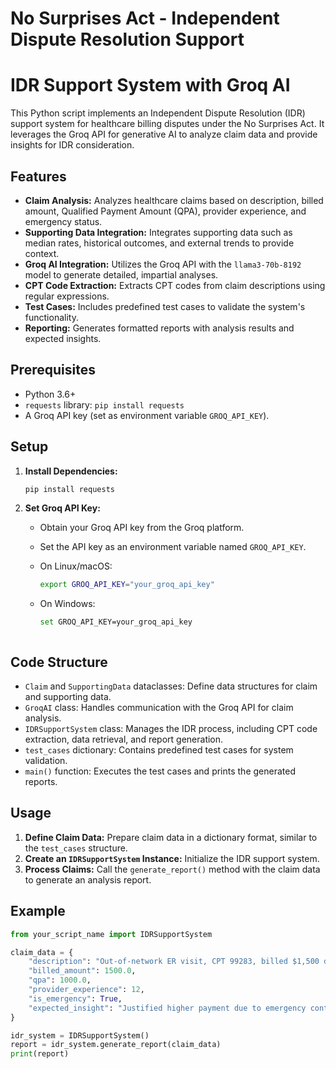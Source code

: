 # No Surprises Act - Independent Dispute Resolution Support
# IDR Support System with Groq AI

This Python script implements an Independent Dispute Resolution (IDR) support system for healthcare billing disputes under the No Surprises Act. It leverages the Groq API for generative AI to analyze claim data and provide insights for IDR consideration.

## Features

-   **Claim Analysis:** Analyzes healthcare claims based on description, billed amount, Qualified Payment Amount (QPA), provider experience, and emergency status.
-   **Supporting Data Integration:** Integrates supporting data such as median rates, historical outcomes, and external trends to provide context.
-   **Groq AI Integration:** Utilizes the Groq API with the `llama3-70b-8192` model to generate detailed, impartial analyses.
-   **CPT Code Extraction:** Extracts CPT codes from claim descriptions using regular expressions.
-   **Test Cases:** Includes predefined test cases to validate the system's functionality.
-   **Reporting:** Generates formatted reports with analysis results and expected insights.

## Prerequisites

-   Python 3.6+
-   `requests` library: `pip install requests`
-   A Groq API key (set as environment variable `GROQ_API_KEY`).

## Setup

1.  **Install Dependencies:**

    ```bash
    pip install requests
    ```

2.  **Set Groq API Key:**

    -   Obtain your Groq API key from the Groq platform.
    -   Set the API key as an environment variable named `GROQ_API_KEY`.

    -   On Linux/macOS:
        ```bash
        export GROQ_API_KEY="your_groq_api_key"
        ```
    -   On Windows:
        ```bash
        set GROQ_API_KEY=your_groq_api_key
        ```
    ```

## Code Structure

-   `Claim` and `SupportingData` dataclasses: Define data structures for claim and supporting data.
-   `GroqAI` class: Handles communication with the Groq API for claim analysis.
-   `IDRSupportSystem` class: Manages the IDR process, including CPT code extraction, data retrieval, and report generation.
-   `test_cases` dictionary: Contains predefined test cases for system validation.
-   `main()` function: Executes the test cases and prints the generated reports.

## Usage

1.  **Define Claim Data:** Prepare claim data in a dictionary format, similar to the `test_cases` structure.
2.  **Create an `IDRSupportSystem` Instance:** Initialize the IDR support system.
3.  **Process Claims:** Call the `generate_report()` method with the claim data to generate an analysis report.

## Example

```python
from your_script_name import IDRSupportSystem

claim_data = {
    "description": "Out-of-network ER visit, CPT 99283, billed $1,500 due to emergency complexity and patient stabilization.",
    "billed_amount": 1500.0,
    "qpa": 1000.0,
    "provider_experience": 12,
    "is_emergency": True,
    "expected_insight": "Justified higher payment due to emergency context and expertise."
}

idr_system = IDRSupportSystem()
report = idr_system.generate_report(claim_data)
print(report)
